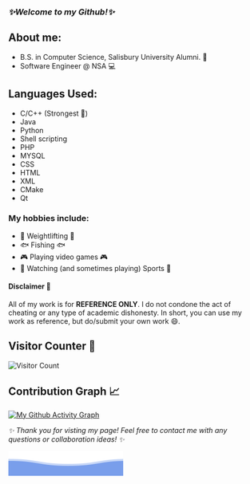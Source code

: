 ### _✨Welcome to my Github!✨_

## About me:

- B.S. in Computer Science, Salisbury University Alumni. 🥳
- Software Engineer @ NSA :computer:

## Languages Used:
  - C/C++ (Strongest 💪)
  - Java
  - Python
  - Shell scripting
  - PHP
  - MYSQL
  - CSS
  - HTML
  - XML
  - CMake
  - Qt
  
### My hobbies include:

  - 💪 Weightlifting 💪
  - 🐟 Fishing 🐟
  - 🎮 Playing video games 🎮
  - 🏈 Watching (and sometimes playing) Sports 🏈 
  
#### Disclaimer :rotating_light:
  
  All of my work is for **REFERENCE ONLY**.  I do not condone the act of cheating or any type of academic dishonesty. In short, you can use my work as reference, but do/submit your own work 😄.

## Visitor Counter :eyes:

![Visitor Count](https://profile-counter.glitch.me/{samdish7}/count.svg)

## Contribution Graph :chart_with_upwards_trend:

[![My Github Activity Graph](https://activity-graph.herokuapp.com/graph?username=samdish7&theme=react-dark)](https://github.com/ashutosh00710/github-readme-activity-graph)

_✨ Thank you for visting my page! Feel free to contact me with any questions or collaboration ideas! ✨_

![](https://github.com/amandewatnitrr/amandewatnitrr/blob/main/imgs/bottom_header.svg)
